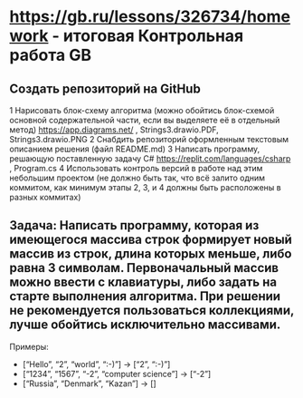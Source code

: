 #  https://gb.ru/lessons/326734/homework - итоговая Контрольная работа GB

## Создать репозиторий на GitHub
1 Нарисовать блок-схему алгоритма (можно обойтись блок-схемой основной содержательной части, если вы выделяете её в отдельный метод)
    https://app.diagrams.net/   , Strings3.drawio.PDF, Strings3.drawio.PNG
2 Снабдить репозиторий оформленным текстовым описанием решения (файл README.md)
3 Написать программу, решающую поставленную задачу
    C#	https://replit.com/languages/csharp ,  Program.cs
4 Использовать контроль версий в работе над этим небольшим проектом (не должно быть так, что всё залито одним коммитом, как минимум этапы 2, 3, и 4 должны быть расположены в разных коммитах)
## Задача: Написать программу, которая из имеющегося массива строк формирует новый массив из строк, длина которых меньше, либо равна 3 символам. Первоначальный массив можно ввести с клавиатуры, либо задать на старте выполнения алгоритма. При решении не рекомендуется пользоваться коллекциями, лучше обойтись исключительно массивами.

Примеры: 
- [“Hello”, “2”, “world”, “:-)”] → [“2”, “:-)”] 
- [“1234”, “1567”, “-2”, “computer science”] → [“-2”] 
- [“Russia”, “Denmark”, “Kazan”] → []